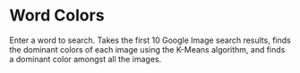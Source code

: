 # Word Colors

Enter a word to search. Takes the first 10 Google Image search results, finds the dominant colors of each image using the K-Means algorithm, and finds a dominant color amongst all the images.